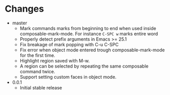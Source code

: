 # Changes

- master
  - Mark commands marks from beginning to end when used inside
    composable-mark-mode. For instance `C-SPC w` marks entire word
  - Properly detect prefix arguments in Emacs >= 25.1
  - Fix breakage of mark popping with C-u C-SPC
  - Fix error when object mode entered trough composable-mark-mode for
    the first time.
  - Highlight region saved with M-w.
  - A region can be selected by repeating the same composable command
    twice.
  - Support setting custom faces in object mode.
- 0.0.1
  - Initial stable release
